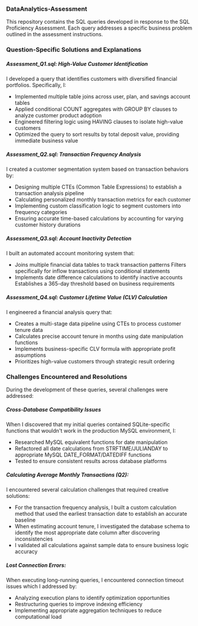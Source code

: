 ### DataAnalytics-Assessment


This repository contains the SQL queries developed in response to the SQL Proficiency Assessment. Each query addresses a specific business problem outlined in the assessment instructions.

### Question-Specific Solutions and Explanations

##### Assessment_Q1.sql: High-Value Customer Identification
I developed a query that identifies customers with diversified financial portfolios. Specifically, I:
- Implemented multiple table joins across user, plan, and savings account tables
- Applied conditional COUNT aggregates with GROUP BY clauses to analyze customer product adoption
- Engineered filtering logic using HAVING clauses to isolate high-value customers
- Optimized the query to sort results by total deposit value, providing immediate business value

##### Assessment_Q2.sql: Transaction Frequency Analysis
I created a customer segmentation system based on transaction behaviors by:
- Designing multiple CTEs (Common Table Expressions) to establish a transaction analysis pipeline
- Calculating personalized monthly transaction metrics for each customer
- Implementing custom classification logic to segment customers into frequency categories
- Ensuring accurate time-based calculations by accounting for varying customer history durations

##### Assessment_Q3.sql: Account Inactivity Detection
I built an automated account monitoring system that:
- Joins multiple financial data tables to track transaction patterns
Filters specifically for inflow transactions using conditional statements
- Implements date difference calculations to identify inactive accounts
Establishes a 365-day threshold based on business requirements

##### Assessment_Q4.sql: Customer Lifetime Value (CLV) Calculation
I engineered a financial analysis query that:
- Creates a multi-stage data pipeline using CTEs to process customer tenure data
- Calculates precise account tenure in months using date manipulation functions
- Implements business-specific CLV formula with appropriate profit assumptions
- Prioritizes high-value customers through strategic result ordering

### Challenges Encountered and Resolutions
During the development of these queries, several challenges were addressed:

##### Cross-Database Compatibility Issues
When I discovered that my initial queries contained SQLite-specific functions that wouldn't work in the production MySQL environment, I:

- Researched MySQL equivalent functions for date manipulation
- Refactored all date calculations from STRFTIME/JULIANDAY to appropriate MySQL DATE_FORMAT/DATEDIFF functions
- Tested to ensure consistent results across database platforms

##### Calculating Average Monthly Transactions (Q2):
I encountered several calculation challenges that required creative solutions:
- For the transaction frequency analysis, I built a custom calculation method that used the earliest transaction date to establish an accurate baseline
- When estimating account tenure, I investigated the database schema to identify the most appropriate date column after discovering inconsistencies
- I validated all calculations against sample data to ensure business logic accuracy

##### Lost Connection Errors:
When executing long-running queries, I encountered connection timeout issues which I addressed by:
- Analyzing execution plans to identify optimization opportunities
- Restructuring queries to improve indexing efficiency
- Implementing appropriate aggregation techniques to reduce computational load
